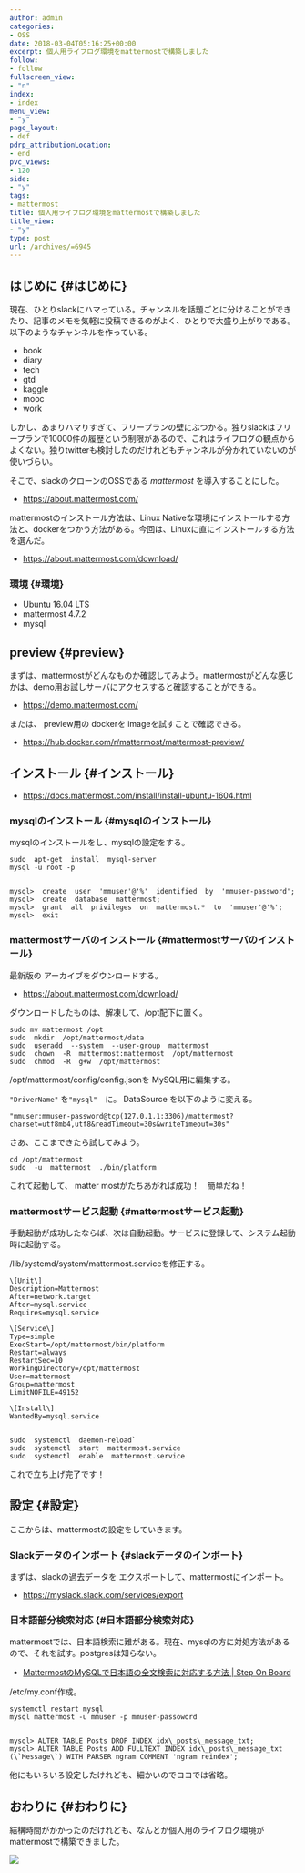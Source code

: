 ```yaml
---
author: admin
categories:
- OSS
date: 2018-03-04T05:16:25+00:00
excerpt: 個人用ライフログ環境をmattermostで構築しました
follow:
- follow
fullscreen_view:
- "n"
index:
- index
menu_view:
- "y"
page_layout:
- def
pdrp_attributionLocation:
- end
pvc_views:
- 120
side:
- "y"
tags:
- mattermost
title: 個人用ライフログ環境をmattermostで構築しました
title_view:
- "y"
type: post
url: /archives/=6945
---
```


## はじめに {#はじめに}

現在、ひとりslackにハマっている。チャンネルを話題ごとに分けることができたり、記事のメモを気軽に投稿できるのがよく、ひとりで大盛り上がりである。以下のようなチャンネルを作っている。

  * book
  * diary
  * tech
  * gtd
  * kaggle
  * mooc
  * work

しかし、あまりハマりすぎて、フリープランの壁にぶつかる。独りslackはフリープランで10000件の履歴という制限があるので、これはライフログの観点からよくない。独りtwitterも検討したのだけれどもチャンネルが分かれていないのが使いづらい。

そこで、slackのクローンのOSSである _mattermost_ を導入することにした。

  * <https://about.mattermost.com/>

mattermostのインストール方法は、Linux Nativeな環境にインストールする方法と、dockerをつかう方法がある。今回は、Linuxに直にインストールする方法を選んだ。

  * <https://about.mattermost.com/download/>

### 環境 {#環境}

  * Ubuntu 16.04 LTS
  * mattermost 4.7.2
  * mysql

## preview {#preview}

まずは、mattermostがどんなものか確認してみよう。mattermostがどんな感じかは、demo用お試しサーバにアクセスすると確認することができる。

  * <https://demo.mattermost.com/>

または、 preview用の dockerを imageを試すことで確認できる。

  * <https://hub.docker.com/r/mattermost/mattermost-preview/>

## インストール {#インストール}

  * <https://docs.mattermost.com/install/install-ubuntu-1604.html>

### mysqlのインストール {#mysqlのインストール}

mysqlのインストールをし、mysqlの設定をする。

    sudo  apt-get  install  mysql-server
    mysql -u root -p
    

    mysql>  create  user  'mmuser'@'%'  identified  by  'mmuser-password';
    mysql>  create  database  mattermost;
    mysql>  grant  all  privileges  on  mattermost.*  to  'mmuser'@'%';
    mysql>  exit
    

### mattermostサーバのインストール {#mattermostサーバのインストール}

最新版の アーカイブをダウンロードする。

  * <https://about.mattermost.com/download/>

ダウンロードしたものは、解凍して、/opt配下に置く。

    sudo mv mattermost /opt
    sudo  mkdir  /opt/mattermost/data
    sudo  useradd  --system  --user-group  mattermost
    sudo  chown  -R  mattermost:mattermost  /opt/mattermost
    sudo  chmod  -R  g+w  /opt/mattermost
    

/opt/mattermost/config/config.jsonを MySQL用に編集する。
  
`"DriverName"` を`"mysql"`　に。 DataSource を以下のように変える。

    "mmuser:mmuser-password@tcp(127.0.1.1:3306)/mattermost?charset=utf8mb4,utf8&readTimeout=30s&writeTimeout=30s"
    

さあ、ここまできたら試してみよう。

    cd /opt/mattermost
    sudo  -u  mattermost  ./bin/platform
    

これて起動して、 matter mostがたちあがれば成功！　簡単だね！

### mattermostサービス起動 {#mattermostサービス起動}

手動起動が成功したならば、次は自動起動。サービスに登録して、システム起動時に起動する。
  
/lib/systemd/system/mattermost.serviceを修正する。

    \[Unit\]
    Description=Mattermost
    After=network.target
    After=mysql.service
    Requires=mysql.service
    
    \[Service\]
    Type=simple
    ExecStart=/opt/mattermost/bin/platform
    Restart=always
    RestartSec=10
    WorkingDirectory=/opt/mattermost
    User=mattermost
    Group=mattermost
    LimitNOFILE=49152
    
    \[Install\]
    WantedBy=mysql.service
    

    sudo  systemctl  daemon-reload`
    sudo  systemctl  start  mattermost.service
    sudo  systemctl  enable  mattermost.service
    

これで立ち上げ完了です！

## 設定 {#設定}

ここからは、mattermostの設定をしていきます。

### Slackデータのインポート {#slackデータのインポート}

まずは、slackの過去データを エクスボートして、mattermostにインポート。

  * <https://myslack.slack.com/services/export>

### 日本語部分検索対応 {#日本語部分検索対応}

mattermostでは、日本語検索に難がある。現在、mysqlの方に対処方法があるので、それを試す。postgresは知らない。

  * [MattermostのMySQLで日本語の全文検索に対応する方法 \| Step On Board][1]

/etc/my.conf作成。

    systemctl restart mysql
    mysql mattermost -u mmuser -p mmuser-passoword
    

    mysql> ALTER TABLE Posts DROP INDEX idx\_posts\_message_txt;  
    mysql> ALTER TABLE Posts ADD FULLTEXT INDEX idx\_posts\_message_txt (\`Message\`) WITH PARSER ngram COMMENT 'ngram reindex';
    

他にもいろいろ設定したけれども、細かいのでココでは省略。

## おわりに {#おわりに}

結構時間がかかったのだけれども、なんとか個人用のライフログ環境がmattermostで構築できました。

![][2]

 [1]: http://www.lesstep.jp/step_on_board/mattermost/859/
 [2]: https://lh3.googleusercontent.com/ylckNWVmxQwYfeYTO5kCdP300VfYzXNdffKTaJMRIAgq6MoMSP-s6OieOlu-gvlSWBKk-NZbYnMz-sW9zNyA_m-_BJ4h1QVRtmouaMxy3mUXmORjayrwFNkS5UarxuBnRuqph1jI1ha17aV37Pg4sKPt8aBdSs5316w7GoWi2c9y2AfFxfe4gS2PpAcAfWXelJAT-zdc3XNY6p8-JrKNgSlCoIWqdmxi2NyVtwqZmg49AnUt2zf12D9fcHSg5Li6dy8UOas1VjesEX09IXdoeI9kUfIO8cPt-2h4LgS-H9GA2m2SdJXbf6-QlDYuaP_RDuD-32T1A5808oRH7_qXmeTbTZFJATrD3m_TO8g1P43KE-0OZdZ-2VGSZaBK1B6VzY7bSE_q0WqWMDEIym_wieXEXhHsYmNsBlZQ4agUutyUP4LSlTezDGLwArvAS9K4ImTegtZqJAzA2c7EIjygX59HtXz8kxYBfPE-WooVaP87LJJqMEW4PCqA78baHkQuyaFs0z5q4yK98x-ziJWhf8bTNpcF-QOmj8hwg9JpRcas7FZfCR7rKE3nYyZeSdAoRLxtATWfV1Zia_TbTOrxpcjzFBICM-EFg_A4eHk=w984-h716-no